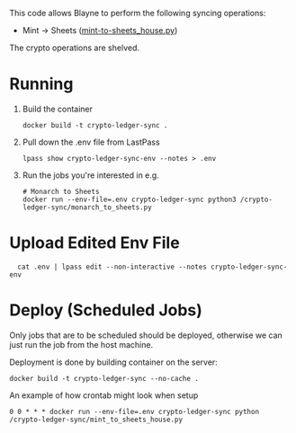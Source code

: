 This code allows Blayne to perform the following syncing operations:

* Mint → Sheets ([mint-to-sheets_house.py](crypto-ledger-sync/mint_to_sheets_house.py))

The crypto operations are shelved.

# Running

1. Build the container

       docker build -t crypto-ledger-sync .

2. Pull down the .env file from LastPass

       lpass show crypto-ledger-sync-env --notes > .env

3. Run the jobs you're interested in e.g.
      
       # Monarch to Sheets
       docker run --env-file=.env crypto-ledger-sync python3 /crypto-ledger-sync/monarch_to_sheets.py

# Upload Edited Env File

      cat .env | lpass edit --non-interactive --notes crypto-ledger-sync-env

# Deploy (Scheduled Jobs)

Only jobs that are to be scheduled should be deployed, otherwise we can just
run the job from the host machine.

Deployment is done by building container on the server:

    docker build -t crypto-ledger-sync --no-cache .

An example of how crontab might look when setup

    0 0 * * * docker run --env-file=.env crypto-ledger-sync python /crypto-ledger-sync/mint_to_sheets_house.py
